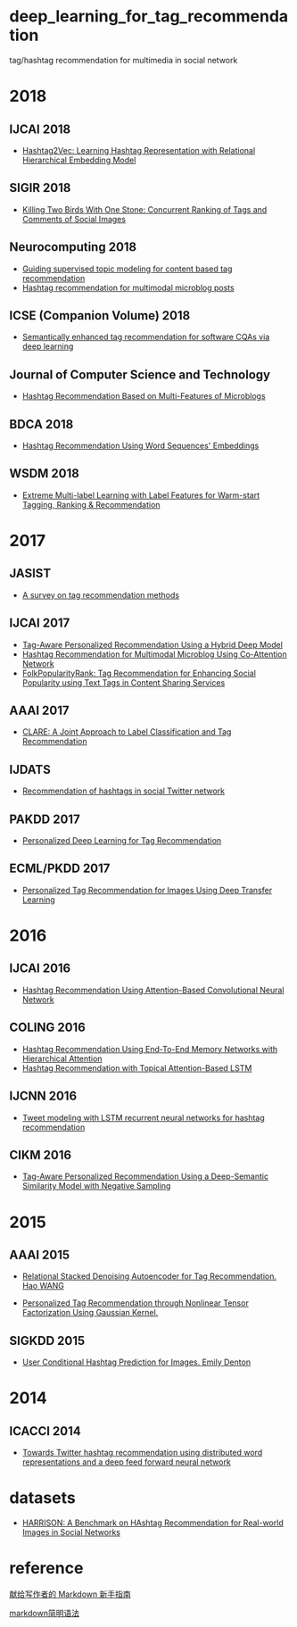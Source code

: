 # deep_learning_for_tag_recommendation
tag/hashtag recommendation for multimedia in social network
# 2018
## IJCAI 2018
- [Hashtag2Vec: Learning Hashtag Representation with Relational Hierarchical Embedding Model](https://www.ijcai.org/proceedings/2018/480)

## SIGIR 2018
- [Killing Two Birds With One Stone: Concurrent Ranking of Tags and Comments of Social Images](https://www.researchgate.net/profile/Sourav_S_Bhowmick/publication/326134318_Killing_Two_Birds_With_One_Stone_Concurrent_Ranking_of_Tags_and_Comments_of_Social_Images/links/5b3e22120f7e9b0df5f4cd17/Killing-Two-Birds-With-One-Stone-Concurrent-Ranking-of-Tags-and-Comments-of-Social-Images.pdf)

## Neurocomputing 2018
- [Guiding supervised topic modeling for content based tag recommendation](http://cs.nju.edu.cn/yuanyao/static/neuro2018.pdf)
- [Hashtag recommendation for multimodal microblog posts](https://ac.els-cdn.com/S0925231217311840/1-s2.0-S0925231217311840-main.pdf?_tid=90a8027d-53cd-4dbd-b130-49dc7e3c05de&acdnat=1542682662_f2b4ec6371736c747f430b5eeb46288d)

## ICSE (Companion Volume) 2018
- [Semantically enhanced tag recommendation for software CQAs via deep learning](https://dl.acm.org/citation.cfm?doid=3183440.3194977)

## Journal of Computer Science and Technology
- [Hashtag Recommendation Based on Multi-Features of Microblogs](https://link.springer.com/article/10.1007%2Fs11390-018-1851-2)

## BDCA 2018
- [Hashtag Recommendation Using Word Sequences' Embeddings](https://link.springer.com/chapter/10.1007%2F978-3-319-96292-4_11)

## WSDM 2018
- [Extreme Multi-label Learning with Label Features for Warm-start Tagging, Ranking & Recommendation](http://delivery.acm.org/10.1145/3100000/3098094/p1245-yang.pdf?ip=202.114.121.196&id=3098094&acc=ACTIVE%20SERVICE&key=BF85BBA5741FDC6E%2E4977B3C8BBB4AEC7%2E4D4702B0C3E38B35%2E4D4702B0C3E38B35&__acm__=1542935950_7745e3893a56ff100617a4bc32de5afd)

# 2017

## JASIST
- [A survey on tag recommendation methods](http://onlinelibrary.wiley.com/doi/10.1002/asi.23736/abstract;jsessionid=FBF97B408AC87EEE815AEA6EF3615A81.f04t02)

##  IJCAI 2017
- [Tag-Aware Personalized Recommendation Using a Hybrid Deep Model](https://www.ijcai.org/proceedings/2017/446)
- [Hashtag Recommendation for Multimodal Microblog Using Co-Attention Network](https://www.ijcai.org/proceedings/2017/478)
- [FolkPopularityRank: Tag Recommendation for Enhancing Social Popularity using Text Tags in Content Sharing Services](https://www.ijcai.org/proceedings/2017/0451.pdf)


## AAAI 2017
- [CLARE: A Joint Approach to Label Classification and Tag Recommendation](https://aaai.org/ocs/index.php/AAAI/AAAI17/paper/view/14239)

##  IJDATS
- [Recommendation of hashtags in social Twitter network](http://www.inderscience.com/offer.php?id=86631)

## PAKDD 2017
- [Personalized Deep Learning for Tag Recommendation](https://link.springer.com/chapter/10.1007%2F978-3-319-57454-7_15)

## ECML/PKDD 2017
- [Personalized Tag Recommendation for Images Using Deep Transfer Learning](https://www.ismll.uni-hildesheim.de/pub/pdfs/nguyen17_ecml.pdf)

# 2016
## IJCAI 2016
- [Hashtag Recommendation Using Attention-Based Convolutional Neural Network](http://www.ijcai.org/Abstract/16/395)

## COLING 2016
- [Hashtag Recommendation Using End-To-End Memory Networks with Hierarchical Attention](http://aclweb.org/anthology/C/C16/C16-1090.pdf)
- [Hashtag Recommendation with Topical Attention-Based LSTM](http://aclweb.org/anthology/C/C16/C16-1284.pdf)
## IJCNN 2016
- [Tweet modeling with LSTM recurrent neural networks for hashtag recommendation](http://ieeexplore.ieee.org/document/7727385/)
##  CIKM 2016
- [Tag-Aware Personalized Recommendation Using a Deep-Semantic Similarity Model with Negative Sampling](https://dl.acm.org/citation.cfm?doid=2983323.2983874)

# 2015
## AAAI 2015
- [Relational Stacked Denoising Autoencoder for Tag Recommendation. Hao WANG](http://www.aaai.org/ocs/index.php/AAAI/AAAI15/paper/download/9350/9980)

- [Personalized Tag Recommendation through Nonlinear Tensor Factorization Using Gaussian Kernel.](http://www.aaai.org/ocs/index.php/AAAI/AAAI15/paper/viewFile/9839/9278)
## SIGKDD 2015
- [User Conditional Hashtag Prediction for Images. Emily Denton](http://www.thespermwhale.com/jaseweston/papers/imagetags.pdf)


# 2014
##  ICACCI 2014
- [Towards Twitter hashtag recommendation using distributed word representations and a deep feed forward neural network](http://ieeexplore.ieee.org/document/6968557/?arnumber=6968557&tag=1)

# datasets
- [HARRISON: A Benchmark on HAshtag Recommendation for Real-world Images in Social Networks](https://arxiv.org/abs/1605.05054)

# reference 
[献给写作者的 Markdown 新手指南][1]

[markdown简明语法][2]

[1]:https://www.jianshu.com/p/q81RER
[2]:https://www.cnblogs.com/back-man/p/5012746.html
